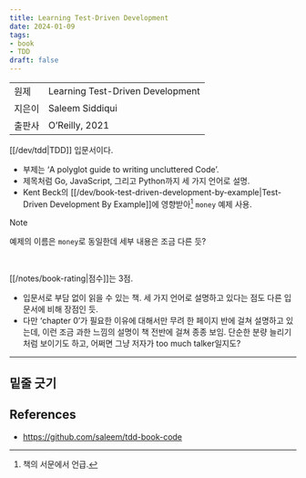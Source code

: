 ```yaml
---
title: Learning Test-Driven Development
date: 2024-01-09
tags:
- book
- TDD
draft: false
---
```


| | |
| --- | --- |
| 원제 | Learning Test-Driven Development |
| 지은이 | Saleem Siddiqui |
| 출판사 | O’Reilly, 2021 |


[[/dev/tdd|TDD]] 입문서이다.
- 부제는 ‘A polyglot guide to writing uncluttered Code’.
- 제목처럼 Go, JavaScript, 그리고 Python까지 세 가지 언어로 설명.
- Kent Beck의 [[/dev/book-test-driven-development-by-example|Test-Driven Development By Example]]에 영향받아[^1] `money` 예제 사용.

> [!note] 
> 예제의 이름은 `money`로 동일한데 세부 내용은 조금 다른 듯?

[^1]: 책의 서문에서 언급.

<BR />

[[/notes/book-rating|점수]]는 3점.
- 입문서로 부담 없이 읽을 수 있는 책. 세 가지 언어로 설명하고 있다는 점도 다른 입문서에 비해 장점인 듯.
- 다만 ‘chapter 0’가 필요한 이유에 대해서만 무려 한 페이지 반에 걸쳐 설명하고 있는데, 이런 조금 과한 느낌의 설명이 책 전반에 걸쳐 종종 보임. 단순한 분량 늘리기처럼 보이기도 하고, 어쩌면 그냥 저자가 too much talker일지도?


---
## 밑줄 긋기


## References
- https://github.com/saleem/tdd-book-code


<!--
---
> [!note] 
> 머리말 첫 문장이 [[/dev/book-test-driven-development-by-example|Test Driven Development: By Example]]의 머리말에서 인용한 “Test-driven development is a way of managing fear during programming.”일 정도니까, 오마주일지도?

---
### 밑줄 긋기
- 코드를 두 종류로 구분:
    - 문제<sub>problem</sub>을 해결하기 위한 코드를 *production code*,
    - 문제가 올바르게 해결되었는지 검증하는<sub>verify</sub>하는 코드를 *test code*라고 정의.
-->



















